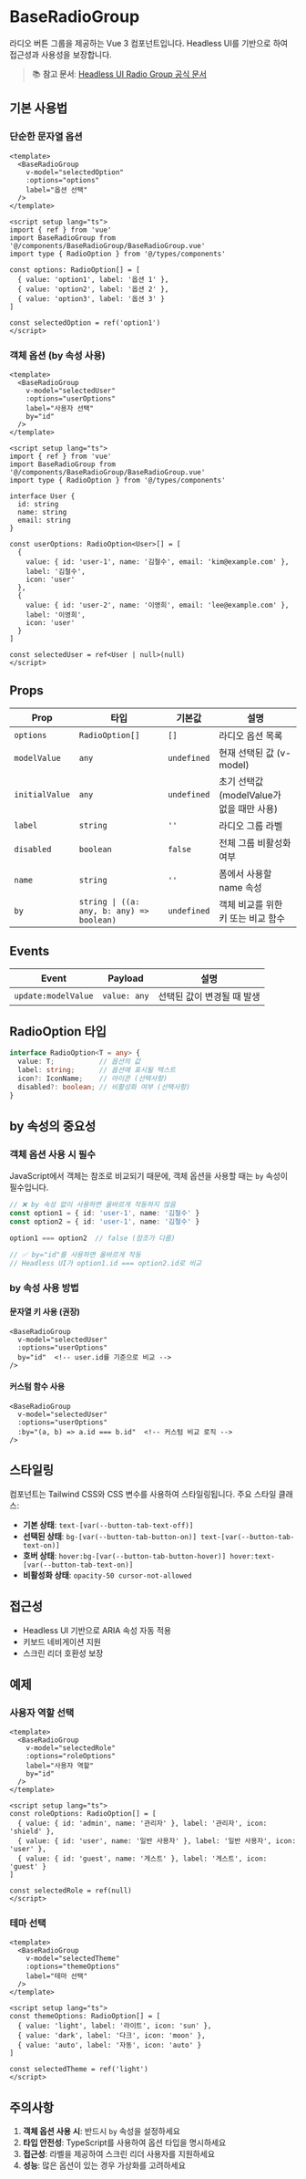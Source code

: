 # BaseRadioGroup

라디오 버튼 그룹을 제공하는 Vue 3 컴포넌트입니다. Headless UI를 기반으로 하여 접근성과 사용성을 보장합니다.

> 📚 **참고 문서**: [Headless UI Radio Group 공식 문서](https://headlessui.com/v1/vue/radio-group)

## 기본 사용법

### 단순한 문자열 옵션

```vue
<template>
  <BaseRadioGroup
    v-model="selectedOption"
    :options="options"
    label="옵션 선택"
  />
</template>

<script setup lang="ts">
import { ref } from 'vue'
import BaseRadioGroup from '@/components/BaseRadioGroup/BaseRadioGroup.vue'
import type { RadioOption } from '@/types/components'

const options: RadioOption[] = [
  { value: 'option1', label: '옵션 1' },
  { value: 'option2', label: '옵션 2' },
  { value: 'option3', label: '옵션 3' }
]

const selectedOption = ref('option1')
</script>
```

### 객체 옵션 (by 속성 사용)

```vue
<template>
  <BaseRadioGroup
    v-model="selectedUser"
    :options="userOptions"
    label="사용자 선택"
    by="id"
  />
</template>

<script setup lang="ts">
import { ref } from 'vue'
import BaseRadioGroup from '@/components/BaseRadioGroup/BaseRadioGroup.vue'
import type { RadioOption } from '@/types/components'

interface User {
  id: string
  name: string
  email: string
}

const userOptions: RadioOption<User>[] = [
  {
    value: { id: 'user-1', name: '김철수', email: 'kim@example.com' },
    label: '김철수',
    icon: 'user'
  },
  {
    value: { id: 'user-2', name: '이영희', email: 'lee@example.com' },
    label: '이영희',
    icon: 'user'
  }
]

const selectedUser = ref<User | null>(null)
</script>
```

## Props

| Prop | 타입 | 기본값 | 설명 |
|------|------|--------|------|
| `options` | `RadioOption[]` | `[]` | 라디오 옵션 목록 |
| `modelValue` | `any` | `undefined` | 현재 선택된 값 (v-model) |
| `initialValue` | `any` | `undefined` | 초기 선택값 (modelValue가 없을 때만 사용) |
| `label` | `string` | `''` | 라디오 그룹 라벨 |
| `disabled` | `boolean` | `false` | 전체 그룹 비활성화 여부 |
| `name` | `string` | `''` | 폼에서 사용할 name 속성 |
| `by` | `string \| ((a: any, b: any) => boolean)` | `undefined` | 객체 비교를 위한 키 또는 비교 함수 |

## Events

| Event | Payload | 설명 |
|-------|---------|------|
| `update:modelValue` | `value: any` | 선택된 값이 변경될 때 발생 |

## RadioOption 타입

```typescript
interface RadioOption<T = any> {
  value: T;           // 옵션의 값
  label: string;      // 옵션에 표시될 텍스트
  icon?: IconName;    // 아이콘 (선택사항)
  disabled?: boolean; // 비활성화 여부 (선택사항)
}
```

## by 속성의 중요성

### 객체 옵션 사용 시 필수

JavaScript에서 객체는 참조로 비교되기 때문에, 객체 옵션을 사용할 때는 `by` 속성이 필수입니다.

```typescript
// ❌ by 속성 없이 사용하면 올바르게 작동하지 않음
const option1 = { id: 'user-1', name: '김철수' }
const option2 = { id: 'user-1', name: '김철수' }

option1 === option2  // false (참조가 다름)

// ✅ by="id"를 사용하면 올바르게 작동
// Headless UI가 option1.id === option2.id로 비교
```

### by 속성 사용 방법

#### 문자열 키 사용 (권장)
```vue
<BaseRadioGroup
  v-model="selectedUser"
  :options="userOptions"
  by="id"  <!-- user.id를 기준으로 비교 -->
/>
```

#### 커스텀 함수 사용
```vue
<BaseRadioGroup
  v-model="selectedUser"
  :options="userOptions"
  :by="(a, b) => a.id === b.id"  <!-- 커스텀 비교 로직 -->
/>
```

## 스타일링

컴포넌트는 Tailwind CSS와 CSS 변수를 사용하여 스타일링됩니다. 주요 스타일 클래스:

- **기본 상태**: `text-[var(--button-tab-text-off)]`
- **선택된 상태**: `bg-[var(--button-tab-button-on)] text-[var(--button-tab-text-on)]`
- **호버 상태**: `hover:bg-[var(--button-tab-button-hover)] hover:text-[var(--button-tab-text-on)]`
- **비활성화 상태**: `opacity-50 cursor-not-allowed`

## 접근성

- Headless UI 기반으로 ARIA 속성 자동 적용
- 키보드 네비게이션 지원
- 스크린 리더 호환성 보장

## 예제

### 사용자 역할 선택
```vue
<template>
  <BaseRadioGroup
    v-model="selectedRole"
    :options="roleOptions"
    label="사용자 역할"
    by="id"
  />
</template>

<script setup lang="ts">
const roleOptions: RadioOption[] = [
  { value: { id: 'admin', name: '관리자' }, label: '관리자', icon: 'shield' },
  { value: { id: 'user', name: '일반 사용자' }, label: '일반 사용자', icon: 'user' },
  { value: { id: 'guest', name: '게스트' }, label: '게스트', icon: 'guest' }
]

const selectedRole = ref(null)
</script>
```

### 테마 선택
```vue
<template>
  <BaseRadioGroup
    v-model="selectedTheme"
    :options="themeOptions"
    label="테마 선택"
  />
</template>

<script setup lang="ts">
const themeOptions: RadioOption[] = [
  { value: 'light', label: '라이트', icon: 'sun' },
  { value: 'dark', label: '다크', icon: 'moon' },
  { value: 'auto', label: '자동', icon: 'auto' }
]

const selectedTheme = ref('light')
</script>
```

## 주의사항

1. **객체 옵션 사용 시**: 반드시 `by` 속성을 설정하세요
2. **타입 안전성**: TypeScript를 사용하여 옵션 타입을 명시하세요
3. **접근성**: 라벨을 제공하여 스크린 리더 사용자를 지원하세요
4. **성능**: 많은 옵션이 있는 경우 가상화를 고려하세요